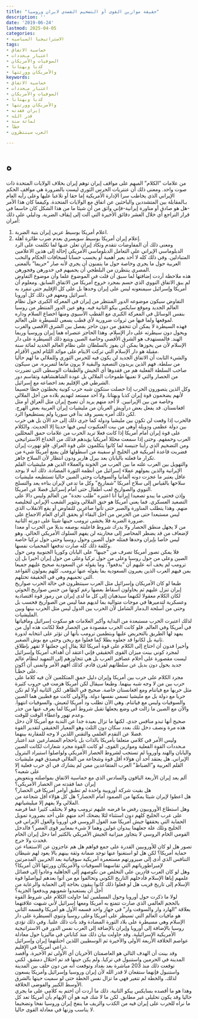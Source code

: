 ```yaml
---
title: "حقيقة موازين القوى أو التضخيم القصدي لايران وروسيا"
description: ''
date: '2019-06-24'
lastmod: 2025-04-05
categories:
- الاستراتيجيا السياسية
tags:
- خماسية الاتفاق
- اعتبار مـحددات
- السوفيات والأمريكان
- كذبا وبهتانا
- والأمريكان وورثتها
keywords:
- خماسية الاتفاق
- اعتبار مـحددات
- السوفيات والأمريكان
- كذبا وبهتانا
- والأمريكان وورثتها
- إيران فقدته
- قدر الله
- لمائة سنة
- خطأ
- العرب سينتظرون

---
```

# **ه**

من علامات “الكلام” المبهم على مواقف إيران توهم إيران بخلاف الولايات المتحدة ذات صوت واحد. ومعنى ذلك أن عنتريات الحرس الثوري ليست بالضرورة هي مواقف الحكم الإيراني الذي يخاطب سرا الإدارة الأمريكية إما حقا أو تلاعبا عليها وعلى رأيه العام بـالمقابلة بين المتشددين والباحثين عن اتفاق مع الولايات المتحدة. وكيفما كان هذا الأمر -هل هو صادق أو مناورة إيرانية-فإني واثق من أن شيئا ما من هذا الشكل كان حاسما في قرار التراجع أي خلال العشر دقائق الأخيرة التي آلت إلى إيقاف الضربة. ودليلي على ذلك أمران:  
1. اعلام أمريكا بوسيط عربي إيران بنية الضربة.  
2. إعلام إيران أمريكا بوسيط سويسري بعدم ضرب طائرة آهلة.  
ومعنى ذلك أن المفاوضات تتقدم وتكاد إيران تعلن عنـها لما تكلمت على الرد الدبلوماسي الإيراني على التعامل الدبلوماسي الأمريكي إحالة إلى هذين الاعلامين المتبادلين. وفي ذلك كله لا أحد يعير أهمية أو يحسب حسابا لسخافات الحكام والنخب العربية حول ما يجري وخاصة حول ما يتمنون أن يجري لأنه صار “حريما” بالمعنى المصري ينتظرن من البلطجي أن يحميهم في خدورهن وفجورهن.  
هذه ملاحظة أردت إضافتها لما سبق أن قلت في الموضوع علما وأن موضوع التفاوض لم يبق الاتفاق النووي الذي حسم بمجرد خروج أمريكا من الاتفاق السابق. ومعلوم أن أمريكا وإسرائيل سيمنعونه ليس على إيران وحدها بل على كل الإقليم حتى تنفرد به اسرائيل ومعهم في ذلك كل أوروبا.  
التفاوض سيكون موضوعه الدور المنتظر من إيران في المعركة الكبرى حول نظام العالم الجديد وموقع سايكس بيكو الثانية فيه. وهو عين الدور المنتظر من روسيا بنفس الوسائل في المعركة الكبرى مع القطب الآسيوي ومنها اخضاع السلام وداره لموقعها ولما فيها من ثروات ضرورية لأي قطب يسعى للسيطرة على العالم.  
فهذه السيطرة لا يمكن أن تتحقق من دون حاجز يفصل بين الشرق الأقصى والغرب ويحول دون سيطرته على دار الإسلام. وهذا الحاجز عنصراه هما إيران وروسيا وربما الهند. فالمستهدف هو الشرق الأقصى وخاصة الصين ويتبع ذلك السيطرة على دار الإسلام لأن من يحوزها يمكن أن يفوز بالسلطان على نظام العالم الحديد لمائة سنة مقبلة هو دار الإسلام التي تركت الايتام على موائد اللئام لجبن الأقزام.  
والشيء الثابت أن الاتفاق الجديد لن يكون فيه للحرس الثوري وللملالي ما لهم حاليا من سلطة. فهم الذين يريدون التصعيد والبقية لا يرون مانعا لتمريره. من سيكون صاحب السلطة الفعلية هم من فقدوها أي الجيش والطبقات الوسطى التي تضررت من الحصار والتي لا تعنيها طموحات الملالي بل عودة الشاهنشاهية وتقاسم دور الشرطي في الإقليم بعد اخضاعه مع إسرائيل.  
وكل الذين يتصورون الحرب إذا حصلت ستكون شبه حرب كونية يخطئون خطأ جسيما لأنهم يضخمون قوة إيران كذبا وبهتانا. ولا أحد مستعد لتهديم بلاده من أجل الملالي وخاصة من بين الإيرانيين. لا أحد منهم يريد أن تصبح إيران مثل العراق أو مثل افغانستان. قد يفعل بعض دراويش العربان من مليشيات إيران العربية بعض الهرج. لكن ذلك أمره يسير وقد بدأ في سوريا ولم يستطيعوا الرد.  
فالحرب إذا وقعت لن تكون بين مليشيا ودولة كما جرى ذلك إلى حد الآن بل هي حرب بين دولة عظمى ودويلة أوهى من بيت العنكبوت ليس فيها حديثا إلا الحديث. والكلام على قوة إيران أمام أمريكا إذا كانت فعلا تريد الحرب من علامات حمق المحللين العرب وحمقهم. وحتى إذا سمعت محللا أمريكيا يؤيدهم فذلك من الخداع الاستراتيجي ومن التضخيم الذي رأينا جنيسة لما كانوا يتكلمون على قوة العراق. فلو تهورت إيران فضربت قاعدة أمريكية في الخليج أو سفينة من اسطولها فلن يمنع أمريكا شيء من تكرار ما فعلته باليابان بعد بيرل هاربر ودون انتظار لأن السلاح جاهز.  
والتهويل بين العرب علته ما بين العرب من الخونة والعملاء الذين هم مليشيات القلم الإيرانية والذين يمولهم عملاء إسرائيل من أنظمة الثورة المضادة. ذلك أنه لا يوجد عاقل يعتبر ما عجزت دونه ألمانيا والسوفيات وحتى الصين حاليا تستطيعه مليشيات سلاحها بالقياس إلى سلاح أمريكا “شماريخ” وكل ما تدعي لإيران بناءه يعد والتسلح النووي والصواريخ لعب أطفال حتى أمام إسرائيل فضلا عن امريكا.  
وإذن فحتى ما يبدو تصعيدا إيرانيا أنا اعتبره “طلب نجدة” من العالم وليس دالا على التصعيد العسكري. فما يعني أمريكا هو خنق الملالي وتثوير الشعب الإيراني لتخليصه منهم. وهذا يتطلب المناورة والصبر حتى تأتوا صاغرين للتفاوض أو يقع الانقلاب الذي ليس مستبعدا حتى من الحرس من أجل البقاء أو يحقق الراي العام الاجماع على ضرورة الضربة فلا يخشى ترومب حينها شيئا على دورته الثانية.  
من لا يجهل منطق الحصار ولا يدرك شروط فاعليته بوصفه بديلا من الحرب أو معدا لإضعاف من قد يضطر المحاصر إلى محاربته لن يفهم السلوك الأمريكي الحالي. وهو ليس خاصا بإيران وحدها فمثله حول الصين وحول روسيا وحتى حول تركيا خاصة وكلفة ذلك كله صارت تدفعها المحميات نفسها.  
فلا يمكن تصور أمريكا تصرف من “جيبها” على اليابان وكوريا الجنوبية ومن حول الصين وعلى من حول روسيا وعلى من حول تركيا وعلى من حول إيران أخيرا بل إن ترومب لم يخف أنه عليهم أن “يدفعوا”. وما يقوله عن السعودية صحيح عليهم جميعا بمن فيهم العرب الذين يعيرون السعودية بما يقوله عنها ترومب. كلهم يمولون القواعد التي تحميهم وهي في الحقيقة تحتلهم.  
طبعا لو كان الأمريكان وإسرائيل مثل العرب سينتظرون في حالة الحرب صواريخ إيران تنزل عليهم ثم يحاولون أسقاط بعضها رغم كونها من جنس صواريخ الحوثي لكان الكلام معقولا لكنهما سيذهبان إلى كل ما لدى إيران من رموز قوة اقتصادية وعسكرية لتدميرها في موجات متوالية بما لديهم مما ليس من الصواريخ فحسب بل وحتى من أسلحة الـدمار الشامل لأن الحرب بين الدول ليس مثل الحرب بينها وبين المليشيات.  
لذلك اعتبرت الحرب مستبعدة من البداية وأكبر العلامات هو سكوت إسرائيل ومافياتها في أمريكا وفي العالم. فلو كانت الحرب مقصودة من الحصار فعلا لكانت هذه أول من يمهد لها الطريق بالتحريض عليها وبتطمين ترومب بأنها لن تؤثر على انتخابه لدورة ثانية بل لكانوا قد جعلوه بطلا كما فعلوا مع ريجن وحتى مع بوش الصغير.  
وأخيرا فدون أن احتاج إلى الكلام على قوة أمريكا لئلا يقال إني جعلتها لا تقهر بإطلاق لمجرد كوني بينت ميزان القوى الحقيقي فإني اعتقد أن أهداف أمريكا وإسرائيل ليست مقصورة على أحلام عصافير العرب بل هي تتجاوزهم إلى التمهيد لنظام عالم جديد يحول دون بديل عن سلطانهم لقرن قادم. كذلك أفهم الأمر وأتمنى أن أكون على خطـأ.  
مجرد الكلام على حرب بين أمريكا وإيران دليل حمق المتكلمين لأن فيه كلاما على حرب بين من لا وجه شبه بينهما. وطبعا سيقال لكن أمريكا هزمت في حروب كثيرة مثل حربها مع فياتنام ومع افغانستان خاصة. صحيح في الظاهر. لكن الثانية أولا لم تكن حربا مع دولة بل مع مليشيا تسمي نفسها دولة. والأولى كانت مع قطبين هما الصين والسوفيات وليس مع فياتنام. وهي الآن تطلب ود أمريكا لتعيش. والسوفيات انتهوا. والآن مع الصين ما زالت في وضع يجعلها تقبل شروط أمريكا لما يعرف عنها من حذر وعدم تهور واعطاء الوقت للوقت.  
صحيح أنها تبدو منافس جدي. لكنها ما تزال بعيدة جدا عن الندية مع أمريكا لأن دخل هذه مرة ونصف دخل تلك بعدد سكان دون الثلث وهو المعيار الحقيقي لتقدير القوة فضلا عن التقدم العلمي والتقني اللذين لا وجه للمقارنة بينهما.  
وليس الأمر في كلامي متعلقا بأمريكا بالذات بل بأحجام المتصارعين عند اعتبار مـحددات القوة الفعلية وموازين القوى. لو كانت القوة مجرد شعارات لكانت الصين واليابان والهند وأوروبا لم تستجب لشروط الحصار الأمريكي ولواصلوا استيراد البترول الإيراني. هل يعتقد أحد أن هؤلاء أقل قوة وشجاعة من الملالي فيصدق فهم مليشيات القلم العربية و”الضباط” العرب المتقاعدين ممن لم يشارك في أي حرب فعلية إلا على شعبه؟  
ألم يعد إيران الأربعة الباقون والسادس الذي مع خماسية الاتفاق بمواصلته وبتعويض إيران عما فقدته من الحصار الأمريكي؟  
هل بقيت شركة أوروبية واحدة لم تطبق أوامر أمريكا في الحصار؟  
هل اعطوا لإيران شيئا يمكنها من الصمود أمام الحصار؟ هل كل هؤلاء أقل شجاعة من الملالي ولا يفهم إلا ميليشياتهم.  
وهل استطاع الأوروبيون رفض ما فرضه عليهم ترومب وهو لا يختلف كثيرا عما فرضه على عرب الخليج كلهم دون استثناء لئلا يضحك أحد منهم على أحد بضرورة تمويل الحماية التي يحققها جيش أمريكا ضد الغول الروسي في أوروبا والغول الإيراني في الخليج وتلك علة جعلهما يبدوان غولين وهما لا شيء بمعايير قوى العصر؟ فالدخل القومي الخام الروسي لا يتجاوز ميزانية الجيش الأمريكي بالكثير أما دخل إيران الخام فحدث ولا حرج.  
تصور هل لو كان للأوروبيين القدرة على جمع قواهم هل هم عاجزون عن الاستغناء عن حماية أمريكا؟ لكن هل لو استغنوا عنها توجد ضمانة وثقة بينهم بالا يعود لهم شيطان التنافس الذي أدى إلى صيرورتهم مستعمرة أمريكية سوفياتية بعد الحربين المدمرتين لإمبراطورياتهم التي تقاسهما السوفيات والأمريكان وورثتها الآن أمريكا؟  
وهل لو كان العرب قادرين على التخلص من نكوصهم إلى الجاهلية وعادوا إلى فضائل علمهم إياها الإسلام فأدخلهم التاريخ الكوني وتحالفوا مع من أتوا بعدهم ليواصلوا قوة الإسلام إلى تاريخ قريب هل لو فعلوا ذلك كانوا يبقون بحاجة إلى الحماية والرعاية من أجل أن يستعبدوا شعوبهم ويدفعوا الجزية؟  
لولا ما ذكرت حول أوروبا وحول المسلمين لما حاولت الكلام على شروط القوة بالحجم العالمي الذي صارت تتمتع به أمريكا ومعها إسرائيل لأني شبهت علاقتهما بعلاقة “الهارد وار والسوفت وار” في جهاز واحد قسمه الأول هو أمريكا وقسمه الثاني هو مافيات العالم التي تسيطر على أمريكا وعلى روسيا وتنوي السيطرة على دار الإسلام وهي مسيطرة على بلاد الثورة المضادة وقد بات ذلك علنيا. وفي ذلك تؤدي روسيا بالإضافة إلى أوروبا وإيران بالإضافة إلى العرب نفس الدور في الاستراتيجية الأمريكية الإسرائيلية. وقد حاولت بيان ذلك منذ كتاباتي في ماليزيا حول معادلة عواصم الخلافة الأربعة الأولى والأخيرة ثم الوسطيين اللذين احتلتهما إيران وإسرائيل ذراعي أمريكا في الإقليم.  
وقد بينت أن الهدف التالي هو العاصمتان الأخريان أي الأولى ثم الأخيرة. وأقصد المدينة في الحرمين واستنبول في تركيا. ولم يكن حينها قد تم احتلال دمشق. لكني توقعت ذلك منذ 203 مباشرة بعد بغداد وتوقعت أنه من دون حلف بين المدينة واستنبول فإنهما ستقعان لا قدر الله لأن إيران وروسيا وإسرائيل وأمريكا يسعون لذلك. والخطة لم تتغير فهي ما تزال نفس الخطة حتى لو سميت حينها بالشرق الأوسط الكبير والفوضى الخلاقة.  
وهذا هو ما أقصده بسايكس بيكو الثانية. ذلك ما أردت أن اختم به كلامي على ما يجري حاليا وقد يكون تحليلي غير مطابق. لكن ما لا شك فيه هو أن الإيهام بأن أمريكا تعد كل ما نراه للحرب على إيران فيه من الكذب والزيف ما ينفخ إيران وروسيا نفخا وتضخيما لا يناسب وزنها في معادلة القوى حاليا.

###
